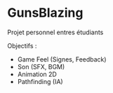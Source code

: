 # GunsBlazing
Projet personnel entres étudiants

Objectifs : 

 - Game Feel (Signes, Feedback)
 - Son (SFX, BGM)
 - Animation 2D
 - Pathfinding (IA)
